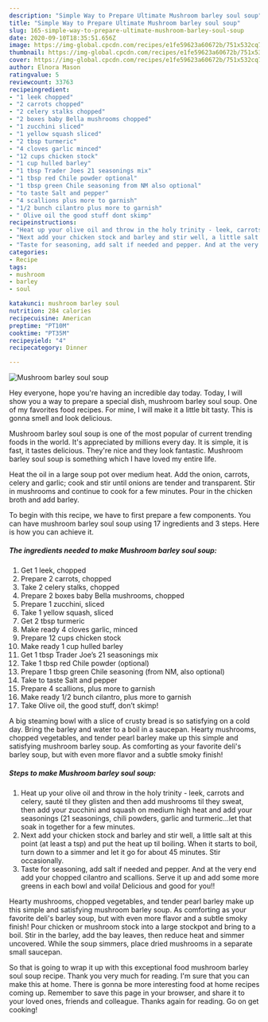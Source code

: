 ```yaml
---
description: "Simple Way to Prepare Ultimate Mushroom barley soul soup"
title: "Simple Way to Prepare Ultimate Mushroom barley soul soup"
slug: 165-simple-way-to-prepare-ultimate-mushroom-barley-soul-soup
date: 2020-09-10T18:35:51.656Z
image: https://img-global.cpcdn.com/recipes/e1fe59623a60672b/751x532cq70/mushroom-barley-soul-soup-recipe-main-photo.jpg
thumbnail: https://img-global.cpcdn.com/recipes/e1fe59623a60672b/751x532cq70/mushroom-barley-soul-soup-recipe-main-photo.jpg
cover: https://img-global.cpcdn.com/recipes/e1fe59623a60672b/751x532cq70/mushroom-barley-soul-soup-recipe-main-photo.jpg
author: Elnora Mason
ratingvalue: 5
reviewcount: 33763
recipeingredient:
- "1 leek chopped"
- "2 carrots chopped"
- "2 celery stalks chopped"
- "2 boxes baby Bella mushrooms chopped"
- "1 zucchini sliced"
- "1 yellow squash sliced"
- "2 tbsp turmeric"
- "4 cloves garlic minced"
- "12 cups chicken stock"
- "1 cup hulled barley"
- "1 tbsp Trader Joes 21 seasonings mix"
- "1 tbsp red Chile powder optional"
- "1 tbsp green Chile seasoning from NM also optional"
- "to taste Salt and pepper"
- "4 scallions plus more to garnish"
- "1/2 bunch cilantro plus more to garnish"
- " Olive oil the good stuff dont skimp"
recipeinstructions:
- "Heat up your olive oil and throw in the holy trinity - leek, carrots and celery, sauté til they glisten and then add mushrooms til they sweat, then add your zucchini and squash on medium high heat and add your seasonings (21 seasonings, chili powders, garlic and turmeric...let that soak in together for a few minutes."
- "Next add your chicken stock and barley and stir well, a little salt at this point (at least a tsp) and put the heat up til boiling. When it starts to boil, turn down to a simmer and let it go for about 45 minutes. Stir occasionally."
- "Taste for seasoning, add salt if needed and pepper. And at the very end add your chopped cilantro and scallions. Serve it up and add some more greens in each bowl and voila! Delicious and good for you!!"
categories:
- Recipe
tags:
- mushroom
- barley
- soul

katakunci: mushroom barley soul 
nutrition: 284 calories
recipecuisine: American
preptime: "PT10M"
cooktime: "PT35M"
recipeyield: "4"
recipecategory: Dinner

---
```



![Mushroom barley soul soup](https://img-global.cpcdn.com/recipes/e1fe59623a60672b/751x532cq70/mushroom-barley-soul-soup-recipe-main-photo.jpg)

Hey everyone, hope you're having an incredible day today. Today, I will show you a way to prepare a special dish, mushroom barley soul soup. One of my favorites food recipes. For mine, I will make it a little bit tasty. This is gonna smell and look delicious.

Mushroom barley soul soup is one of the most popular of current trending foods in the world. It's appreciated by millions every day. It is simple, it is fast, it tastes delicious. They're nice and they look fantastic. Mushroom barley soul soup is something which I have loved my entire life.

Heat the oil in a large soup pot over medium heat. Add the onion, carrots, celery and garlic; cook and stir until onions are tender and transparent. Stir in mushrooms and continue to cook for a few minutes. Pour in the chicken broth and add barley.


To begin with this recipe, we have to first prepare a few components. You can have mushroom barley soul soup using 17 ingredients and 3 steps. Here is how you can achieve it.

<!--inarticleads1-->

##### The ingredients needed to make Mushroom barley soul soup:

1. Get 1 leek, chopped
1. Prepare 2 carrots, chopped
1. Take 2 celery stalks, chopped
1. Prepare 2 boxes baby Bella mushrooms, chopped
1. Prepare 1 zucchini, sliced
1. Take 1 yellow squash, sliced
1. Get 2 tbsp turmeric
1. Make ready 4 cloves garlic, minced
1. Prepare 12 cups chicken stock
1. Make ready 1 cup hulled barley
1. Get 1 tbsp Trader Joe’s 21 seasonings mix
1. Take 1 tbsp red Chile powder (optional)
1. Prepare 1 tbsp green Chile seasoning (from NM, also optional)
1. Take to taste Salt and pepper
1. Prepare 4 scallions, plus more to garnish
1. Make ready 1/2 bunch cilantro, plus more to garnish
1. Take  Olive oil, the good stuff, don’t skimp!


A big steaming bowl with a slice of crusty bread is so satisfying on a cold day. Bring the barley and water to a boil in a saucepan. Hearty mushrooms, chopped vegetables, and tender pearl barley make up this simple and satisfying mushroom barley soup. As comforting as your favorite deli&#39;s barley soup, but with even more flavor and a subtle smoky finish! 

<!--inarticleads2-->

##### Steps to make Mushroom barley soul soup:

1. Heat up your olive oil and throw in the holy trinity - leek, carrots and celery, sauté til they glisten and then add mushrooms til they sweat, then add your zucchini and squash on medium high heat and add your seasonings (21 seasonings, chili powders, garlic and turmeric...let that soak in together for a few minutes.
1. Next add your chicken stock and barley and stir well, a little salt at this point (at least a tsp) and put the heat up til boiling. When it starts to boil, turn down to a simmer and let it go for about 45 minutes. Stir occasionally.
1. Taste for seasoning, add salt if needed and pepper. And at the very end add your chopped cilantro and scallions. Serve it up and add some more greens in each bowl and voila! Delicious and good for you!!


Hearty mushrooms, chopped vegetables, and tender pearl barley make up this simple and satisfying mushroom barley soup. As comforting as your favorite deli&#39;s barley soup, but with even more flavor and a subtle smoky finish! Pour chicken or mushroom stock into a large stockpot and bring to a boil. Stir in the barley, add the bay leaves, then reduce heat and simmer uncovered. While the soup simmers, place dried mushrooms in a separate small saucepan. 

So that is going to wrap it up with this exceptional food mushroom barley soul soup recipe. Thank you very much for reading. I'm sure that you can make this at home. There is gonna be more interesting food at home recipes coming up. Remember to save this page in your browser, and share it to your loved ones, friends and colleague. Thanks again for reading. Go on get cooking!

